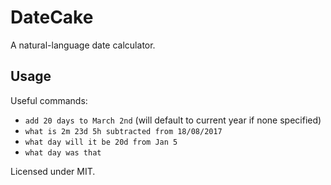 # DateCake
A natural-language date calculator.

## Usage

Useful commands:
- ````add 20 days to March 2nd```` (will default to current year if none specified)
- ````what is 2m 23d 5h subtracted from 18/08/2017````
- ````what day will it be 20d from Jan 5````
- ````what day was that````

Licensed under MIT.
